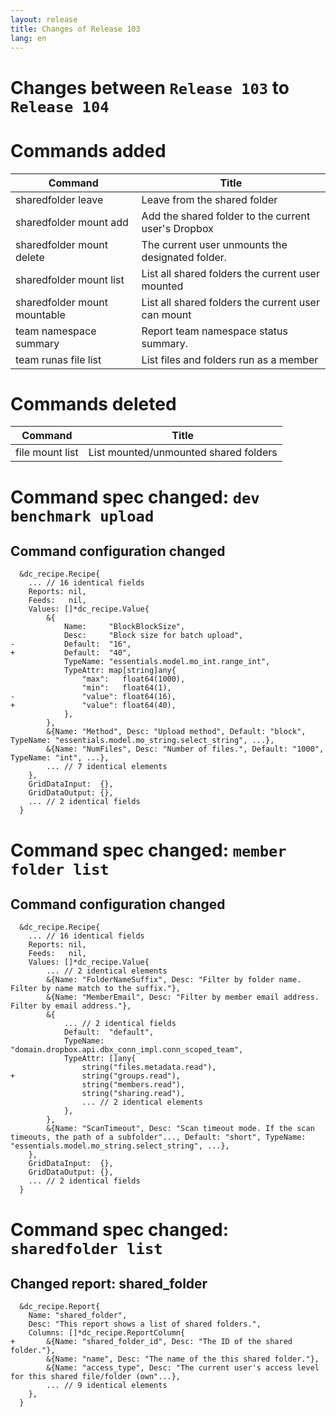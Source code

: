 ```yaml
---
layout: release
title: Changes of Release 103
lang: en
---
```


# Changes between `Release 103` to `Release 104`

# Commands added


| Command                      | Title                                               |
|------------------------------|-----------------------------------------------------|
| sharedfolder leave           | Leave from the shared folder                        |
| sharedfolder mount add       | Add the shared folder to the current user's Dropbox |
| sharedfolder mount delete    | The current user unmounts the designated folder.    |
| sharedfolder mount list      | List all shared folders the current user mounted    |
| sharedfolder mount mountable | List all shared folders the current user can mount  |
| team namespace summary       | Report team namespace status summary.               |
| team runas file list         | List files and folders run as a member              |



# Commands deleted


| Command         | Title                                 |
|-----------------|---------------------------------------|
| file mount list | List mounted/unmounted shared folders |



# Command spec changed: `dev benchmark upload`



## Command configuration changed


```
  &dc_recipe.Recipe{
  	... // 16 identical fields
  	Reports: nil,
  	Feeds:   nil,
  	Values: []*dc_recipe.Value{
  		&{
  			Name:     "BlockBlockSize",
  			Desc:     "Block size for batch upload",
- 			Default:  "16",
+ 			Default:  "40",
  			TypeName: "essentials.model.mo_int.range_int",
  			TypeAttr: map[string]any{
  				"max":   float64(1000),
  				"min":   float64(1),
- 				"value": float64(16),
+ 				"value": float64(40),
  			},
  		},
  		&{Name: "Method", Desc: "Upload method", Default: "block", TypeName: "essentials.model.mo_string.select_string", ...},
  		&{Name: "NumFiles", Desc: "Number of files.", Default: "1000", TypeName: "int", ...},
  		... // 7 identical elements
  	},
  	GridDataInput:  {},
  	GridDataOutput: {},
  	... // 2 identical fields
  }
```
# Command spec changed: `member folder list`



## Command configuration changed

```
  &dc_recipe.Recipe{
  	... // 16 identical fields
  	Reports: nil,
  	Feeds:   nil,
  	Values: []*dc_recipe.Value{
  		... // 2 identical elements
  		&{Name: "FolderNameSuffix", Desc: "Filter by folder name. Filter by name match to the suffix."},
  		&{Name: "MemberEmail", Desc: "Filter by member email address. Filter by email address."},
  		&{
  			... // 2 identical fields
  			Default:  "default",
  			TypeName: "domain.dropbox.api.dbx_conn_impl.conn_scoped_team",
  			TypeAttr: []any{
  				string("files.metadata.read"),
+ 				string("groups.read"),
  				string("members.read"),
  				string("sharing.read"),
  				... // 2 identical elements
  			},
  		},
  		&{Name: "ScanTimeout", Desc: "Scan timeout mode. If the scan timeouts, the path of a subfolder"..., Default: "short", TypeName: "essentials.model.mo_string.select_string", ...},
  	},
  	GridDataInput:  {},
  	GridDataOutput: {},
  	... // 2 identical fields
  }
```
# Command spec changed: `sharedfolder list`



## Changed report: shared_folder

```
  &dc_recipe.Report{
  	Name: "shared_folder",
  	Desc: "This report shows a list of shared folders.",
  	Columns: []*dc_recipe.ReportColumn{
+ 		&{Name: "shared_folder_id", Desc: "The ID of the shared folder."},
  		&{Name: "name", Desc: "The name of the this shared folder."},
  		&{Name: "access_type", Desc: "The current user's access level for this shared file/folder (own"...},
  		... // 9 identical elements
  	},
  }
```
